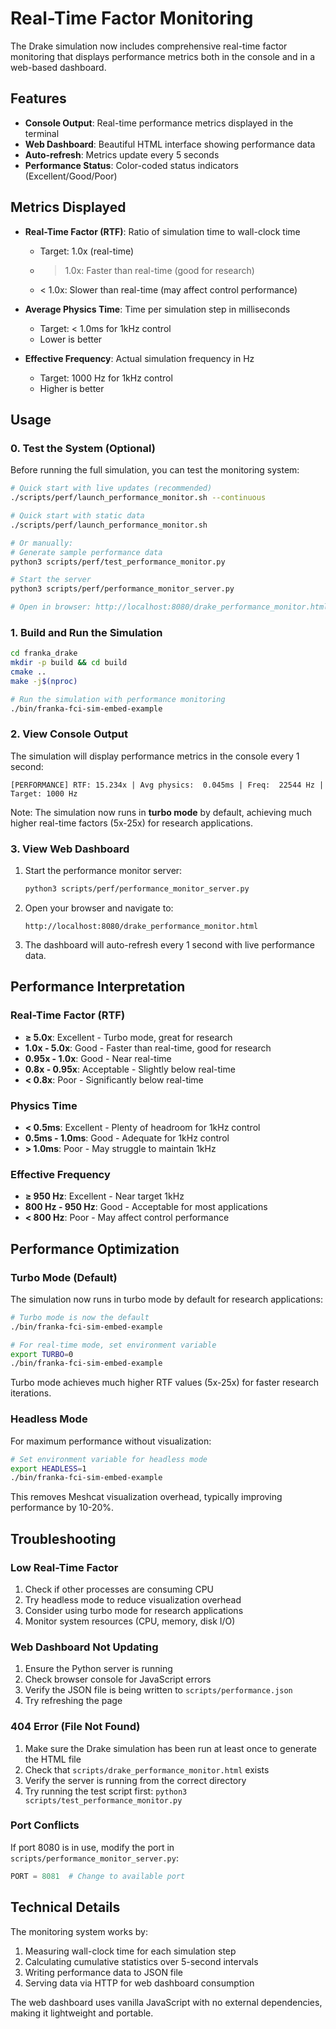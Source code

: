 # Real-Time Factor Monitoring

The Drake simulation now includes comprehensive real-time factor monitoring that displays performance metrics both in the console and in a web-based dashboard.

## Features

- **Console Output**: Real-time performance metrics displayed in the terminal
- **Web Dashboard**: Beautiful HTML interface showing performance data
- **Auto-refresh**: Metrics update every 5 seconds
- **Performance Status**: Color-coded status indicators (Excellent/Good/Poor)

## Metrics Displayed

- **Real-Time Factor (RTF)**: Ratio of simulation time to wall-clock time
  - Target: 1.0x (real-time)
  - > 1.0x: Faster than real-time (good for research)
  - < 1.0x: Slower than real-time (may affect control performance)

- **Average Physics Time**: Time per simulation step in milliseconds
  - Target: < 1.0ms for 1kHz control
  - Lower is better

- **Effective Frequency**: Actual simulation frequency in Hz
  - Target: 1000 Hz for 1kHz control
  - Higher is better

## Usage

### 0. Test the System (Optional)

Before running the full simulation, you can test the monitoring system:

```bash
# Quick start with live updates (recommended)
./scripts/perf/launch_performance_monitor.sh --continuous

# Quick start with static data
./scripts/perf/launch_performance_monitor.sh

# Or manually:
# Generate sample performance data
python3 scripts/perf/test_performance_monitor.py

# Start the server
python3 scripts/perf/performance_monitor_server.py

# Open in browser: http://localhost:8080/drake_performance_monitor.html
```

### 1. Build and Run the Simulation

```bash
cd franka_drake
mkdir -p build && cd build
cmake ..
make -j$(nproc)

# Run the simulation with performance monitoring
./bin/franka-fci-sim-embed-example
```

### 2. View Console Output

The simulation will display performance metrics in the console every 1 second:

```
[PERFORMANCE] RTF: 15.234x | Avg physics:  0.045ms | Freq:  22544 Hz | Target: 1000 Hz
```

Note: The simulation now runs in **turbo mode** by default, achieving much higher real-time factors (5x-25x) for research applications.

### 3. View Web Dashboard

1. Start the performance monitor server:
   ```bash
   python3 scripts/perf/performance_monitor_server.py
   ```

2. Open your browser and navigate to:
   ```
   http://localhost:8080/drake_performance_monitor.html
   ```

3. The dashboard will auto-refresh every 1 second with live performance data.

## Performance Interpretation

### Real-Time Factor (RTF)
- **≥ 5.0x**: Excellent - Turbo mode, great for research
- **1.0x - 5.0x**: Good - Faster than real-time, good for research
- **0.95x - 1.0x**: Good - Near real-time
- **0.8x - 0.95x**: Acceptable - Slightly below real-time
- **< 0.8x**: Poor - Significantly below real-time

### Physics Time
- **< 0.5ms**: Excellent - Plenty of headroom for 1kHz control
- **0.5ms - 1.0ms**: Good - Adequate for 1kHz control
- **> 1.0ms**: Poor - May struggle to maintain 1kHz

### Effective Frequency
- **≥ 950 Hz**: Excellent - Near target 1kHz
- **800 Hz - 950 Hz**: Good - Acceptable for most applications
- **< 800 Hz**: Poor - May affect control performance

## Performance Optimization

### Turbo Mode (Default)
The simulation now runs in turbo mode by default for research applications:

```bash
# Turbo mode is now the default
./bin/franka-fci-sim-embed-example

# For real-time mode, set environment variable
export TURBO=0
./bin/franka-fci-sim-embed-example
```

Turbo mode achieves much higher RTF values (5x-25x) for faster research iterations.

### Headless Mode
For maximum performance without visualization:

```bash
# Set environment variable for headless mode
export HEADLESS=1
./bin/franka-fci-sim-embed-example
```

This removes Meshcat visualization overhead, typically improving performance by 10-20%.

## Troubleshooting

### Low Real-Time Factor
1. Check if other processes are consuming CPU
2. Try headless mode to reduce visualization overhead
3. Consider using turbo mode for research applications
4. Monitor system resources (CPU, memory, disk I/O)

### Web Dashboard Not Updating
1. Ensure the Python server is running
2. Check browser console for JavaScript errors
3. Verify the JSON file is being written to `scripts/performance.json`
4. Try refreshing the page

### 404 Error (File Not Found)
1. Make sure the Drake simulation has been run at least once to generate the HTML file
2. Check that `scripts/drake_performance_monitor.html` exists
3. Verify the server is running from the correct directory
4. Try running the test script first: `python3 scripts/test_performance_monitor.py`

### Port Conflicts
If port 8080 is in use, modify the port in `scripts/performance_monitor_server.py`:

```python
PORT = 8081  # Change to available port
```

## Technical Details

The monitoring system works by:
1. Measuring wall-clock time for each simulation step
2. Calculating cumulative statistics over 5-second intervals
3. Writing performance data to JSON file
4. Serving data via HTTP for web dashboard consumption

The web dashboard uses vanilla JavaScript with no external dependencies, making it lightweight and portable.
